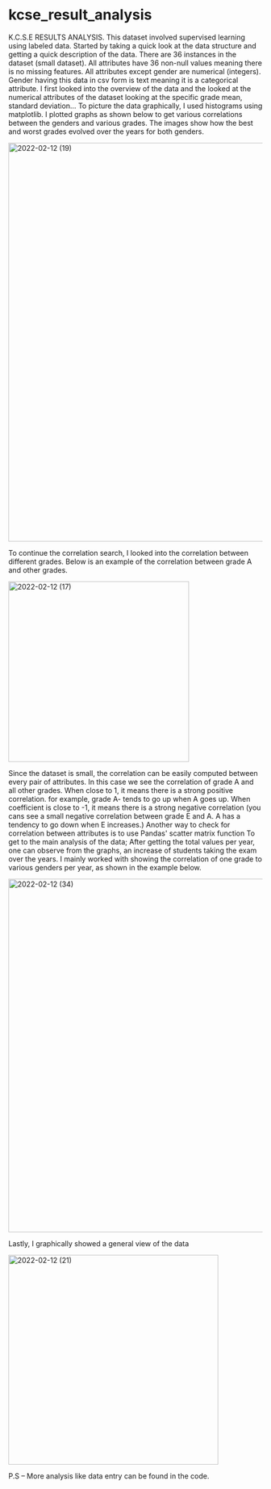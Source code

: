 # kcse_result_analysis
K.C.S.E RESULTS ANALYSIS.
This dataset involved supervised learning using labeled data.
Started by taking a quick look at the data structure and getting a quick description of the data.
There are 36 instances in the dataset (small dataset). All attributes have 36 non-null values meaning there is no missing features. All attributes except gender are numerical (integers). Gender having this data in csv form is text meaning it is a categorical attribute. I first looked into the overview of the data and the looked at the numerical attributes of the dataset looking at the specific grade mean, standard deviation…
To picture the data graphically, I used histograms using matplotlib.
I plotted graphs as shown below to get various correlations between the genders and various grades. The images show how the best and worst grades evolved over the years for both genders.
 
<img width="791" alt="2022-02-12 (19)" src="https://user-images.githubusercontent.com/65388647/153728131-22a32fc7-0672-4956-99fc-178ff9a03da4.png">


To continue the correlation search, I looked into the correlation between different grades. Below is an example of the correlation between grade A and other grades.


<img width="358" alt="2022-02-12 (17)" src="https://user-images.githubusercontent.com/65388647/153728150-852790aa-69a9-406f-8880-9ad0590c2faf.png">
 
Since the dataset is small, the correlation can be easily computed between every pair of attributes.  In this case we see the correlation of grade A and all other grades. When close to 1, it means there is a strong positive correlation. for example, grade A- tends to go up when A goes up. When coefficient is close to -1, it means there is a strong negative correlation (you cans see a small negative correlation between grade E and A. A has a tendency to go down when E increases.)
Another way to check for correlation between attributes is to use Pandas' scatter matrix function
To get to the main analysis of the data;
After getting the total values per year, one can observe from the graphs, an increase of students taking the exam over the years.
I mainly worked with showing the correlation of one grade to various genders per year, as shown in the example below.


 <img width="701" alt="2022-02-12 (34)" src="https://user-images.githubusercontent.com/65388647/153728169-8f7d71cd-0578-4694-910a-a923b7d7f982.png">


Lastly, I graphically showed a general view of the data 


<img width="416" alt="2022-02-12 (21)" src="https://user-images.githubusercontent.com/65388647/153728195-5b67b4a1-2aca-4a75-b518-5b2ac37aef83.png">

P.S – More analysis like data entry can be found in the code.

